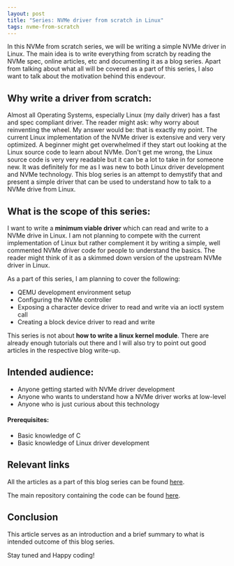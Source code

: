 ```yaml
---
layout: post
title: "Series: NVMe driver from scratch in Linux"
tags: nvme-from-scratch
---
```


In this NVMe from scratch series, we will be writing a simple NVMe driver in Linux. 
The main idea is to write everything from scratch by reading the NVMe spec, online articles, etc and documenting it 
as a blog series. Apart from talking about what all will be covered as a part of this series, 
I also want to talk about the motivation behind this endevour.

## Why write a driver from scratch:
Almost all Operating Systems, especially Linux (my daily driver) has a fast and 
spec compliant driver. The reader might ask: why worry about reinventing the wheel. My answer would be:
that is exactly my point. The current Linux implementation of the NVMe driver is extensive and very very optimized. 
A beginner might get overwhelmed if they start out looking at the Linux source code to learn about NVMe. Don't get me wrong, 
the Linux source code is very very readable but it can be a lot to take in for someone new. It was definitely for me as I was 
new to both Linux driver development and NVMe technology. This blog series is an attempt to demystify that and present a simple 
driver that can be used to understand how to talk to a NVMe drive from Linux. 

## What is the scope of this series:
I want to write a **minimum viable driver** which can read and write to a NVMe drive in Linux. 
I am not planning to compete with the current implementation of Linux but rather complement 
it by writing a simple, well commented NVMe driver code for people to understand the basics. The reader 
might think of it as a skimmed down version of the upstream NVMe driver in Linux.

As a part of this series, I am planning to cover the following:
- QEMU development environment setup
- Configuring the NVMe controller
- Exposing a character device driver to read and write via an ioctl system call
- Creating a block device driver to read and write

This series is not about **how to write a linux kernel module**. There are already
enough tutorials out there and I will also try to point out good articles in the 
respective blog write-up.

## Intended audience:
- Anyone getting started with NVMe driver development
- Anyone who wants to understand how a NVMe driver works at low-level
- Anyone who is just curious about this technology

#### Prerequisites: 
- Basic knowledge of C 
- Basic knowledge of Linux driver development

## Relevant links
All the articles as a part of this blog series can be found [here](https://pankajraghav.com/tag/nvme-from-scratch). 

The main repository containing the code can be found [here](https://github.com/Panky-codes/NVMe-from-scratch).

## Conclusion
This article serves as an introduction and a brief summary to what is intended outcome of this blog series. 

Stay tuned and Happy coding!


